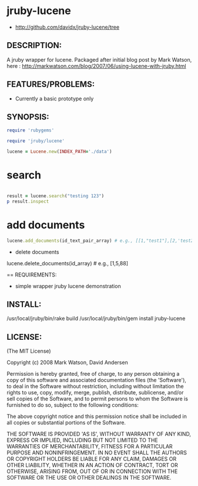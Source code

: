 # jruby-lucene

* http://github.com/davidx/jruby-lucene/tree

## DESCRIPTION:

A jruby wrapper for lucene. Packaged after initial blog post by Mark Watson,
here : http://markwatson.com/blog/2007/06/using-lucene-with-jruby.html

## FEATURES/PROBLEMS:

* Currently a basic prototype only

## SYNOPSIS:
```ruby
require 'rubygems'

require 'jruby/lucene'

lucene = Lucene.new(INDEX_PATH='./data')
```
# search
```ruby

result = lucene.search("testing 123")
p result.inspect
```
# add documents
```ruby
lucene.add_documents(id_text_pair_array) # e.g., [[1,"test1"],[2,'test2']]
```
* delete documents

lucene.delete_documents(id_array) # e.g., [1,5,88]

== REQUIREMENTS:

* simple wrapper jruby lucene demonstration

## INSTALL:

 /usr/local/jruby/bin/rake build
 /usr/local/jruby/bin/gem install jruby-lucene

## LICENSE:

(The MIT License)

Copyright (c) 2008 Mark Watson, David Andersen

Permission is hereby granted, free of charge, to any person obtaining
a copy of this software and associated documentation files (the
'Software'), to deal in the Software without restriction, including
without limitation the rights to use, copy, modify, merge, publish,
distribute, sublicense, and/or sell copies of the Software, and to
permit persons to whom the Software is furnished to do so, subject to
the following conditions:

The above copyright notice and this permission notice shall be
included in all copies or substantial portions of the Software.

THE SOFTWARE IS PROVIDED 'AS IS', WITHOUT WARRANTY OF ANY KIND,
EXPRESS OR IMPLIED, INCLUDING BUT NOT LIMITED TO THE WARRANTIES OF
MERCHANTABILITY, FITNESS FOR A PARTICULAR PURPOSE AND NONINFRINGEMENT.
IN NO EVENT SHALL THE AUTHORS OR COPYRIGHT HOLDERS BE LIABLE FOR ANY
CLAIM, DAMAGES OR OTHER LIABILITY, WHETHER IN AN ACTION OF CONTRACT,
TORT OR OTHERWISE, ARISING FROM, OUT OF OR IN CONNECTION WITH THE
SOFTWARE OR THE USE OR OTHER DEALINGS IN THE SOFTWARE.
